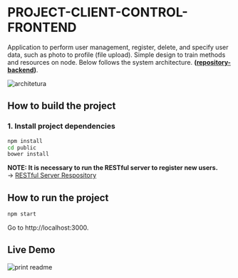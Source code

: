 # PROJECT-CLIENT-CONTROL-FRONTEND

Application to perform user management, register, delete, and specify user data, such as photo to profile (file upload).
Simple design to train methods and resources on node. Below follows the system architecture. **([repository-backend](https://github.com/matheusicaro/prj-client-control-backend))**.


![architetura](https://user-images.githubusercontent.com/29001162/45602267-cbaa6980-b9f1-11e8-964b-e8b2afc0fe48.png)


## How to build the project

### 1. Install project dependencies

```bash
npm install
cd public
bower install

```
**NOTE: It is necessary to run the RESTful server to register new users.**  
-> [RESTful Server Respository](https://github.com/matheusicaro/prj-client-control-backend) 


## How to run the project

```bash
npm start
```
Go to http://localhost:3000.

## Live Demo

![print readme](https://user-images.githubusercontent.com/29001162/45602272-e1b82a00-b9f1-11e8-8039-db17ba62f20c.png)
